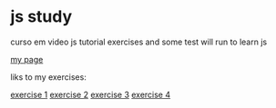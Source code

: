 # js study
 curso em video js tutorial exercises and some test  will run to learn js

<a href='https://kaaffee.github.io/exercicios/'>my page</a>
<p>liks to my exercises:</p>
<a href='https://kaaffee.github.io/exercicios/codigos/ex001'>exercise 1</a>
<a href='https://kaaffee.github.io/exercicios/codigos/ex002'>exercise 2</a>
<a href='https://kaaffee.github.io/exercicios/codigos/ex003'>exercise 3</a>
<a href='https://kaaffee.github.io/exercicios/codigos/ex004'>exercise 4</a>